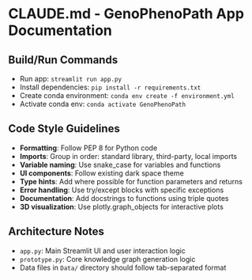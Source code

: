 # CLAUDE.md - GenoPhenoPath App Documentation

## Build/Run Commands
- Run app: `streamlit run app.py`
- Install dependencies: `pip install -r requirements.txt`
- Create conda environment: `conda env create -f environment.yml`
- Activate conda env: `conda activate GenoPhenoPath`

## Code Style Guidelines
- **Formatting**: Follow PEP 8 for Python code
- **Imports**: Group in order: standard library, third-party, local imports
- **Variable naming**: Use snake_case for variables and functions
- **UI components**: Follow existing dark space theme
- **Type hints**: Add where possible for function parameters and returns
- **Error handling**: Use try/except blocks with specific exceptions
- **Documentation**: Add docstrings to functions using triple quotes
- **3D visualization**: Use plotly.graph_objects for interactive plots

## Architecture Notes
- `app.py`: Main Streamlit UI and user interaction logic
- `prototype.py`: Core knowledge graph generation logic
- Data files in `Data/` directory should follow tab-separated format